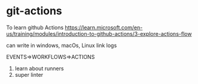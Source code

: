 # git-actions
To learn github Actions
https://learn.microsoft.com/en-us/training/modules/introduction-to-github-actions/3-explore-actions-flow

can write in windows, macOs, Linux 
link logs 

EVENTS=>WORKFLOWS=>ACTIONS

1) learn about runners
2) super linter
